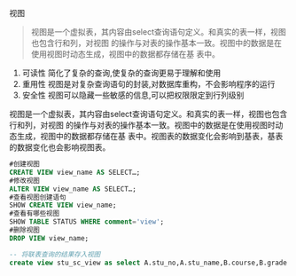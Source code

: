 
视图
> 视图是一个虚拟表，其内容由select查询语句定义。和真实的表一样，视图也包含行和列，对视图
的操作与对表的操作基本一致。视图中的数据是在使用视图时动态生成，视图中的数据都存储在基
表中。

1. 可读性 简化了复杂的查询,使复杂的查询更易于理解和使用
2. 重用性 视图是对复杂查询语句的封装,对数据库重构，不会影响程序的运行
3. 安全性 视图可以隐藏一些敏感的信息,可以把权限限定到行列级别

视图是一个虚拟表，其内容由select查询语句定义。和真实的表一样，视图也包含行和列，对视图
的操作与对表的操作基本一致。视图中的数据是在使用视图时动态生成，视图中的数据都存储在基
表中。视图表的数据变化会影响到基表，基表的数据变化也会影响视图表。
```sql
#创建视图
CREATE VIEW view_name AS SELECT…;
#修改视图
ALTER VIEW view_name AS SELECT…;
#查看视图创建语句
SHOW CREATE VIEW view_name;
#查看有哪些视图
SHOW TABLE STATUS WHERE comment='view';
#删除视图
DROP VIEW view_name;

-- 将联表查询的结果存入视图
create view stu_sc_view as select A.stu_no,A.stu_name,B.course,B.grade from stu as A left join sc as B on(A.stu_no = B.stu_no);
```